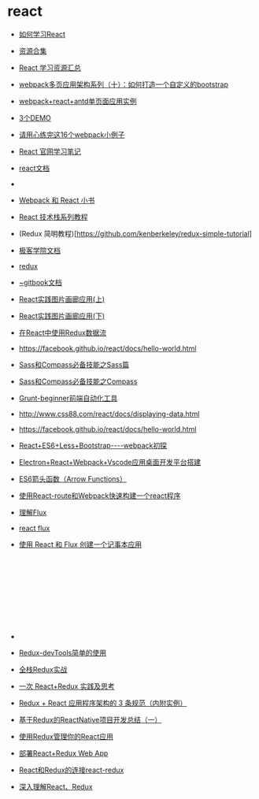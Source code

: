 # react

* [如何学习React](https://github.com/petehunt/react-howto/blob/master/README-zh.md#user-content-%E5%AD%A6%E4%B9%A0-react-%E6%9C%AC%E8%BA%AB)
* [资源合集](https://github.com/reactnativecn/react-native-guide)
* [React 学习资源汇总](https://juejin.im/entry/582042a3d2030900550a6f22)
* [webpack多页应用架构系列（十）：如何打造一个自定义的bootstrap](https://segmentfault.com/a/1190000007043716)
* [webpack+react+antd单页面应用实例](http://luckykun.com/work/2016-11-06/react-antd-demo.html)
* [3个DEMO](https://github.com/luckykun/About-React)
* [请用心练完这16个webpack小例子](https://juejin.im/post/58edcbda44d904005774cfb1)
* [React 官网学习笔记](https://juejin.im/entry/589fd88d570c350057730e17)
* [react文档](http://www.phperz.com/article/15/0712/140538.html)
* [](http://www.css88.com/doc/webpack2/concepts/)
* [Webpack 和 React 小书](http://itindex.net/detail/53885-webpack-react)
* [React 技术栈系列教程](http://www.ruanyifeng.com/blog/2016/09/react-technology-stack.html)
* (Redux 简明教程)[https://github.com/kenberkeley/redux-simple-tutorial]



* [极客学院文档](http://wiki.jikexueyuan.com/project/react/)

* [redux](http://zexeo.com/course/5672c2bd52b470c02bc28b6c)

* [~gitbook文档](https://hulufei.gitbooks.io/react-tutorial/content/introduction.html)

* [React实践图片画廊应用(上)](http://www.imooc.com/learn/507)

* [React实践图片画廊应用(下)](http://www.imooc.com/learn/652)

* [在React中使用Redux数据流](http://www.imooc.com/learn/744)

* https://facebook.github.io/react/docs/hello-world.html

* [Sass和Compass必备技能之Sass篇](http://www.imooc.com/learn/364)

* [Sass和Compass必备技能之Compass](http://www.imooc.com/learn/371)

* [Grunt-beginner前端自动化工具](http://www.imooc.com/learn/30)

* http://www.css88.com/react/docs/displaying-data.html

* https://facebook.github.io/react/docs/hello-world.html

* [React+ES6+Less+Bootstrap----webpack初探](http://blog.csdn.net/mingzznet/article/details/53261064)

* [Electron+React+Webpack+Vscode应用桌面开发平台搭建](http://blog.csdn.net/mingzznet/article/details/53510985)

* [ES6箭头函数（Arrow Functions）](http://blog.csdn.net/mingzznet/article/details/52628721)

* [使用React-route和Webpack快速构建一个react程序](http://blog.csdn.net/mingzznet/article/details/52494387)

* [理解Flux](http://blog.csdn.net/mingzznet/article/details/52474842)

* [react flux](http://blog.csdn.net/mingzznet/article/details/52474755)

* [使用 React 和 Flux 创建一个记事本应用](http://blog.csdn.net/mingzznet/article/details/52474797)

  ​

  ​

  ​

  ​

  ​

* ​

* [Redux-devTools简单的使用 ](http://blog.csdn.net/mingzznet/article/details/52632893)

* [全栈Redux实战](http://blog.csdn.net/mingzznet/article/details/52644161)

* [一次 React+Redux 实践及思考](http://blog.csdn.net/mingzznet/article/details/52507575)

* [Redux + React 应用程序架构的 3 条规范（内附实例） ](http://blog.csdn.net/mingzznet/article/details/52507567)

* [基于Redux的ReactNative项目开发总结（一）](http://blog.csdn.net/mingzznet/article/details/52507525)

* [使用Redux管理你的React应用](http://blog.csdn.net/mingzznet/article/details/52507428)

* [部署React+Redux Web App](http://blog.csdn.net/mingzznet/article/details/52507413)

* [React和Redux的连接react-redux ](http://blog.csdn.net/mingzznet/article/details/52507410)

* [深入理解React、Redux](http://blog.csdn.net/mingzznet/article/details/52503739)

  ​

  ​

  ​

  ​

  ​

  ​

  ​

  ​

  ​



